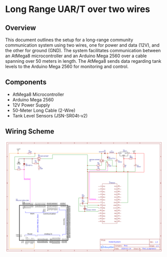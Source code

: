 # Long Range UAR/T over two wires

## Overview
This document outlines the setup for a long-range community communication system using two wires, one for power and data (12V), and the other for ground (GND). The system facilitates communication between an AtMega8 microcontroller and an Arduino Mega 2560 over a cable spanning over 50 meters in length. The AtMega8 sends data regarding tank levels to the Arduino Mega 2560 for monitoring and control.

## Components
- AtMega8 Microcontroller
- Arduino Mega 2560
- 12V Power Supply
- 50-Meter Long Cable (2-Wire)
- Tank Level Sensors (JSN-SR04t-v2)

## Wiring Scheme

![Scheme communication](https://raw.githubusercontent.com/fire1/WaterSystem/main/docs/schematics/slave-to-master-long-range.png?token=GHSAT0AAAAAACLW5QRP332G7TGPVTAX3446ZOQK6DA)
